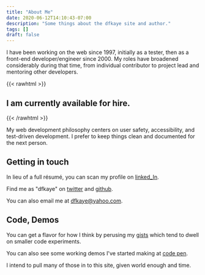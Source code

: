 ```yaml
---
title: "About Me"
date: 2020-06-12T14:10:43-07:00
description: "Some things about the dfkaye site and author."
tags: []
draft: false
---
```


<!--
This is my About page.

Using `layouts/_default/single.html`
-->

I have been working on the web since 1997, initially as a tester, then as a front-end developer/engineer since 2000. My roles have broadened considerably during that time, from individual contributor to project lead and mentoring other developers.

{{< rawhtml >}}
<h2 author-status>I am currently available for hire.</h2>
{{< /rawhtml >}}

My web development philosophy centers on user safety, accessibility, and test-driven development. I prefer to keep things clean and documented for the next person.

## Getting in touch

In lieu of a full r&eacute;sum&eacute;, you can scan my profile on [linked_In](https://www.linkedin.com/in/davidfkaye/).

Find me as "dfkaye" on [twitter](https://twitter.com/dfkaye) and [github](http://github.com/dfkaye).

You can also email me at dfkaye@yahoo.com.

## Code, Demos

You can get a flavor for how I think by perusing my [gists](https://gist.github.com/dfkaye) which tend to dwell on smaller code experiments.

You can also see some working demos I've started making at [code pen](https://codepen.io/dfkaye/pens/).

I intend to pull many of those in to this site, given world enough and time.
